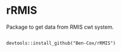 # rRMIS
Package to get data from RMIS cwt system.

```{r}

devtools::install_github("Ben-Cox/rRMIS")

```


